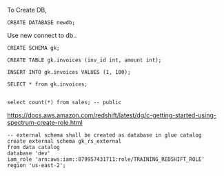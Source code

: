 
To Create DB,

```
CREATE DATABASE newdb;
```

Use new connect to db..



```
CREATE SCHEMA gk;

CREATE TABLE gk.invoices (inv_id int, amount int);

INSERT INTO gk.invoices VALUES (1, 100);

SELECT * from gk.invoices;


select count(*) from sales; -- public 
```


https://docs.aws.amazon.com/redshift/latest/dg/c-getting-started-using-spectrum-create-role.html


```
-- external schema shall be created as database in glue catalog
create external schema gk_rs_external
from data catalog
database 'dev'
iam_role 'arn:aws:iam::879957431711:role/TRAINING_REDSHIFT_ROLE'
region 'us-east-2';

```
